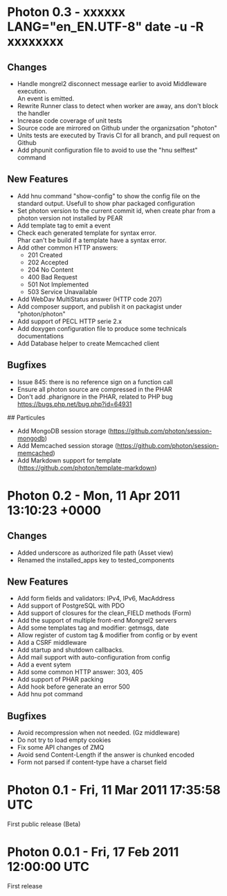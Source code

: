 # Photon 0.3 - xxxxxx LANG="en_EN.UTF-8" date -u -R xxxxxxxx

## Changes
- Handle mongrel2 disconnect message earlier to avoid Middleware execution.  
  An event is emitted.
- Rewrite Runner class to detect when worker are away, ans don't block the handler
- Increase code coverage of unit tests
- Source code are mirrored on Github under the organizsation "photon"
- Units tests are executed by Travis CI for all branch, and pull request on Github
- Add phpunit configuration file to avoid to use the "hnu selftest" command

## New Features
- Add hnu command "show-config" to show the config file on the standard output. Usefull to show phar packaged configuration
- Set photon version to the current commit id, when create phar from a photon version not installed by PEAR
- Add template tag to emit a event
- Check each generated template for syntax error.  
  Phar can't be build if a template have a syntax error.
- Add other common HTTP answers:
    - 201 Created
    - 202 Accepted
    - 204 No Content
    - 400 Bad Request
    - 501 Not Implemented
    - 503 Service Unavailable
- Add WebDav MultiStatus answer (HTTP code 207)
- Add composer support, and publish it on packagist under "photon/photon"
- Add support of PECL HTTP serie 2.x
- Add doxygen configuration file to produce some technicals documentations
- Add Database helper to create Memcached client

## Bugfixes
- Issue 845: there is no reference sign on a function call
- Ensure all photon source are compressed in the PHAR
- Don't add .pharignore in the PHAR, related to PHP bug https://bugs.php.net/bug.php?id=64931

## Particules
- Add MongoDB session storage (https://github.com/photon/session-mongodb)
- Add Memcached session storage (https://github.com/photon/session-memcached)
- Add Markdown support for template (https://github.com/photon/template-markdown)

# Photon 0.2 - Mon, 11 Apr 2011 13:10:23 +0000

## Changes
- Added underscore as authorized file path (Asset view)
- Renamed the installed_apps key to tested_components

## New Features
- Add form fields and validators: IPv4, IPv6, MacAddress
- Add support of PostgreSQL with PDO
- Add support of closures for the clean_FIELD methods (Form)
- Add the support of multiple front-end Mongrel2 servers
- Add some templates tag and modifier: getmsgs, date
- Allow register of custom tag & modifier from config or by event
- Add a CSRF middleware
- Add startup and shutdown callbacks.
- Add mail support with auto-configuration from config
- Add a event sytem
- Add some common HTTP answer: 303, 405
- Add support of PHAR packing
- Add hook before generate an error 500
- Add hnu pot command

## Bugfixes
- Avoid recompression when not needed. (Gz middleware)
- Do not try to load empty cookies
- Fix some API changes of ZMQ
- Avoid send Content-Length if the answer is chunked encoded
- Form not parsed if content-type have a charset field


# Photon 0.1 - Fri, 11 Mar 2011 17:35:58 UTC

First public release (Beta)


# Photon 0.0.1 - Fri, 17 Feb 2011 12:00:00 UTC

First release
